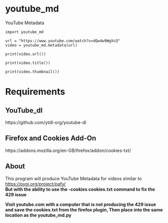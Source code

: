 # youtube_md
YouTube Metadata

    import youtube_md

    url = "https://www.youtube.com/watch?v=dQw4w9WgXcQ"
    video = youtube_md.metadata(url)

    print(video.url())

    print(video.title())

    print(video.thumbnail())



<h1>Requirements</h1> 

<h2> YouTube_dl </h2>
https://github.com/ytdl-org/youtube-dl

<h2> Firefox and Cookies Add-On </h2>
https://addons.mozilla.org/en-GB/firefox/addon/cookies-txt/


<h2> About </h2>

This program will produce YouTube Metadata for videos similar to https://pypi.org/project/pafy/ <br>
<b>But with the ability to use the -cookies cookies.txt command to fix the 429 issue <b>
  
  


Visit youtube.com with a computer that is not producing the 429 issue and save the cookies.txt from the firefox plugin, Then place into the same location as the youtube_md.py 
